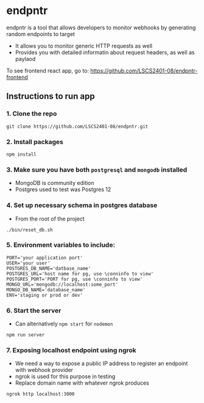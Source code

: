# endpntr
endpntr is a tool that allows developers to monitor webhooks by generating random endpoints to target
- It allows you to monitor generic HTTP requests as well
- Provides you with detailed informatin about request headers, as well as paylaod

To see frontend react app, go to: https://github.com/LSCS2401-08/endpntr-frontend

## Instructions to run app
### 1. Clone the repo
```
git clone https://github.com/LSCS2401-08/endpntr.git
```
### 2. Install packages
```
npm install
```
### 3. Make sure you have both `postgresql` and `mongodb` installed
- MongoDB is community edition
- Postgres used to test was Postgres 12

### 4. Set up necessary schema in postgres database
- From the root of the project
```
./bin/reset_db.sh
```

### 5. Environment variables to include:
```
PORT='your application port'
USER='your user'
POSTGRES_DB_NAME='datbase_name'
POSTGRES_URL='host name for pg, use \conninfo to view'
POSTGRES_PORT='PORT for pg, use \conninfo to view'
MONGO_URL='mongodb://localhost:some_port'
MONGO_DB_NAME='database_name'
ENV='staging or prod or dev'
```

### 6. Start the server
- Can alternatively `npm start` for `nodemon`
```
npm run server
```

### 7. Exposing localhost endpoint using ngrok
- We need a way to expose a public IP address to register an endpoint with webhook provider
- ngrok is used for this purpose in testing
- Replace domain name with whatever ngrok produces

```
ngrok http localhost:3000
```
